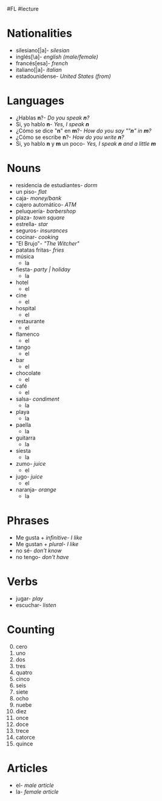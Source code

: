 #FL #lecture 

# Nationalities
- silesiano\[|a\]- *silesian*
- inglés\[\a\]- *english (male/female)*
- francés\[esa\]- *french*
- italiano\[\|a]- *italian*
- estadounidense- *United States (from)*

# Languages
- ¿Hablas **n**?- *Do you speak **n**?*
- Si, yo hablo **n**- *Yes, I speak **n***
- ¿Cómo se dice "**n**" en **m**?- *How do you say ""**n**" in **m**?*
- ¿Cómo se escribe **n**?- *How do you write **n**?*
- Si, yo hablo **n** y **m** un poco- *Yes, I speak **n** and a little **m***

# Nouns
- residencia de estudiantes- *dorm*
- un piso- *flat*
- caja- *money/bank*
- cajero automático- *ATM*
- peluquería- *barbershop*
- plaza- *town square*
- estrella- *star*
- seguros- *insurances*
- cocinar- *cooking*
- "El Brujo"- *"The Witcher"*
- patatas fritas- *fries*
- música
	- la
- fiesta- *party | holiday*
	- la
- hotel
	- el
- cine
	- el
- hospital
	- el
- restaurante
	- el
- flamenco
	- el
- tango
	- el
- bar
	- el
- chocolate
	- el
- café
	- el
- salsa- *condiment*
	- la
- playa
	- la
- paella
	- la
- guitarra
	- la
- siesta
	- la
- zumo- *juice*
	- el
- jugo- *juice*
	- el
- naranja- *orange*
	- la

# Phrases
- Me gusta + *infinitive*- *I like*
- Me gustan + *plural*- *I like*
- no sé- *don't know*
- no tengo- *don't have*

# Verbs
- jugar- *play*
- escuchar- *listen*

# Counting
0. cero
1. uno
2. dos
3. tres
4. quatro
5. cinco
6. seis
7. siete
8. ocho
9. nuebe
10. diez
11. once
12. doce
13. trece
14. catorce
15. quince

# Articles
- el- *male article*
- la- *female article*